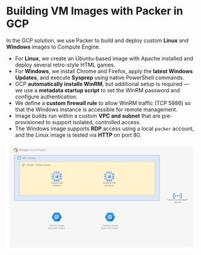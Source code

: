 # Building VM Images with Packer in GCP

In the GCP solution, we use Packer to build and deploy custom **Linux** and **Windows** images to Compute Engine.

- For **Linux**, we create an Ubuntu-based image with Apache installed and deploy several retro-style HTML games.
- For **Windows**, we install Chrome and Firefox, apply the **latest Windows Updates**, and execute **Sysprep** using native PowerShell commands.
- GCP **automatically installs WinRM**, but additional setup is required — we use a **metadata startup script** to set the WinRM password and configure authentication.
- We define a **custom firewall rule** to allow WinRM traffic (TCP 5986) so that the Windows instance is accessible for remote management.
- Image builds run within a custom **VPC and subnet** that are pre-provisioned to support isolated, controlled access.
- The Windows image supports **RDP** access using a local `packer` account, and the Linux image is tested via **HTTP** on port 80.

![gcp](./gcp-packer.png)

